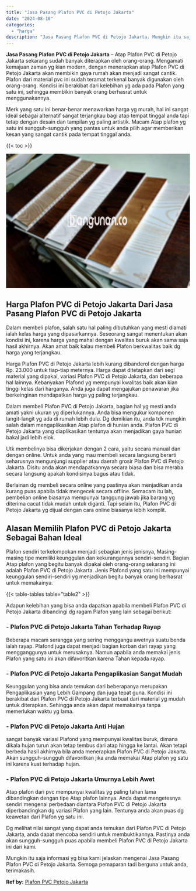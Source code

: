 ```yaml
---
title: "Jasa Pasang Plafon PVC di Petojo Jakarta"
date: "2024-08-10"
categories: 
  - "harga"
description: "Jasa Pasang Plafon PVC di Petojo Jakarta. Mungkin itu saja informasi yg bisa kami jelaskan mengenai Jasa Pasang Plafon PVC di Petojo Jakarta. Semoga pemapara..."
---
```


**Jasa Pasang Plafon PVC di Petojo Jakarta** – Atap Plafon PVC di Petojo Jakarta sekarang sudah banyak diterapkan oleh orang-orang. Mengamati kemajuan zaman yg kian modern, dengan menerapkan atap Plafon PVC di Petojo Jakarta akan membikin gaya rumah akan menjadi sangat cantik. Plafon dari material pvc ini sudah teramat terkenal banyak digunakan oleh orang-orang. Kondisi ini berakibat dari kelebihan yg ada pada Plafon yang satu ini, sehingga membikin banyak orang berhasrat untuk menggunakannya.

Merk yang satu ini benar-benar menawarkan harga yg murah, hal ini sangat ideal sebagai alternatif sangat terjangkau bagi atap tempat tinggal anda tapi tetap dengan desain dan tampilan yg paling artistik. Macam Atap plafon yg satu ini sungguh-sungguh yang pantas untuk anda pilih agar memberikan kesan yang sangat cantik pada tempat tinggal anda.

{{< toc >}}

![Jasa Pasang Plafon PVC di Petojo Jakarta](/images/flafond-pvc-murah17.png)

## Harga Plafon PVC di Petojo Jakarta Dari Jasa Pasang Plafon PVC di Petojo Jakarta

Dalam membeli plafon, salah satu hal paling dibutuhkan yang mesti diamati ialah kelas harga yang dipasarkannya. Seseorang sangat menentukan akan kondisi ini, karena harga yang mahal dengan kwalitas buruk akan sama saja hasil akhirnya. Akan amat baik kalau membeli Plafon berkwalitas baik dg harga yang terjangkau.

Harga Plafon PVC di Petojo Jakarta lebih kurang dibanderol dengan harga Rp. 23.000 untuk tiap-tiap meternya. Harga dapat ditetapkan dari segi material yang dipakai, variasi Plafon PVC di Petojo Jakarta, dan beberapa hal lainnya. Kebanyakan Plafond yg mempunyai kwalitas baik akan kian tinggi kelas dari harganya. Anda juga dapat mengajukan penawaran jika berkeinginan mendapatkan harga yg paling terjangkau.

Dalam membeli Plafon PVC di Petojo Jakarta, bagian hal yg mesti anda amati yakni ukuran yg diperlukannya. Anda bisa mengukur komponen langit-langit yg ada di rumah lebih dulu. Dg demikian itu, anda tdk mungkin salah dalam mengaplikasikan Atap plafon di hunian anda. Plafon PVC di Petojo Jakarta yang diaplikasikan tentunya akan menjadikan gaya hunian bakal jadi lebih elok.

Utk membelinya bisa dikerjakan dengan 2 cara, yaitu secara manual dan dengan online. Untuk anda yang mau membeli secara langsung berarti seharusnya mengunjungi supplier atau daerah grosir Plafon PVC di Petojo Jakarta. Disitu anda akan mendapatkannya secara biasa dan bisa meraba secara langsung apakah kondisinya bagus atau tidak.

Berlainan dg membeli secara online yang pastinya akan menjadikan anda kurang puas apabila tidak mengecek secara offline. Semacam itu lah, pembelian online biasanya mempunyai tanggung jawab jika barang yg diterima cacat tidak mudah untuk diganti. Tapi selain itu, Plafon PVC di Petojo Jakarta yg dijual dengan cara online biasanya lebih komplit.

## Alasan Memilih Plafon PVC di Petojo Jakarta Sebagai Bahan Ideal

Plafon sendiri terkelompokan menjadi sebagian jenis jenisnya, Masing-masing tipe memiliki keunggulan dan kekurangannya sendiri-sendiri. Bagian Atap plafon yang begitu banyak dipakai oleh orang-orang sekarang ini adalah Plafon PVC di Petojo Jakarta. Jenis Plafond yang satu ini mempunyai keunggulan sendiri-sendiri yg menjadikan begitu banyak orang berhasrat untuk memakainya.

{{< table-tables table="table2" >}}

Adapun kelebihan yang bisa anda dapatkan apabila membeli Plafon PVC di Petojo Jakarta dibandingi dg ragam Plafon yang lain sebagai berikut:

### \- Plafon PVC di Petojo Jakarta Tahan Terhadap Rayap

Beberapa macam serangga yang sering menggangu awetnya suatu benda ialah rayap. Plafond juga dapat menjadi bagian korban dari rayap yang mengganggunya untuk merusaknya. Namun apabila anda memakai jenis Plafon yang satu ini akan difavoritkan karena Tahan kepada rayap.

### \- Plafon PVC di Petojo Jakarta Pengaplikasian Sangat Mudah

Keunggulan yang bisa anda temukan dari beberapanya merupakan Pengaplikasian yang Lebih Gampang dan juga tepat guna. Kondisi ini berakibat dari Plafon PVC di Petojo Jakarta terbuat dari material yg mudah untuk diterapkan. Sehingga anda akan dapat memakainya tanpa memerlukan waktu yg lama.

### \- Plafon PVC di Petojo Jakarta Anti Hujan

sangat banyak variasi Plafond yang mempunyai kwalitas buruk, dimana dikala hujan turun akan tetap tembus dari atap hingga ke lantai. Akan tetapi berbeda hasil akhirnya bila anda menerapkan Plafon PVC di Petojo Jakarta. Akan sungguh-sungguh difavoritkan jika anda memakai Atap plafon yg satu ini karena kuat terhadap hujan.

### \- Plafon PVC di Petojo Jakarta Umurnya Lebih Awet

Atap plafon dari pvc mempunyai kwalitas yg paling tahan lama dibandingkan dengan tipe Atap plafon lainnya. Anda dapat mengetesnya sendiri mengenai perbedaan diantara Plafon PVC di Petojo Jakarta diperbandingkan dg variasi Plafon yang lain. Tentunya anda akan puas dg keawetan dari Plafon yg satu ini.

Dg melihat nilai sangat yang dapat anda temukan dari Plafon PVC di Petojo Jakarta, anda dapat mencoba sendiri untuk membuktikannya. Pastinya anda akan sungguh-sungguh puas apabila membeli Plafon PVC di Petojo Jakarta ini dari kami.

Mungkin itu saja informasi yg bisa kami jelaskan mengenai Jasa Pasang Plafon PVC di Petojo Jakarta. Semoga pemaparan tadi berguna untuk anda, terimakasih.

**Ref by:** [Plafon PVC Petojo Jakarta](https://id.wikipedia.org/wiki/Plafon)

